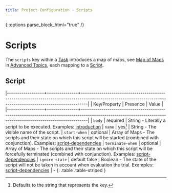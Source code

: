 ```yaml
---
title: Project Configuration - Scripts
---
```

{::options parse_block_html="true" /}

# Scripts

The `scripts` key within a [Task] introduces a map of maps,  see [Map of
Maps] in [Advanced Topics], each mapping to a [Script](#script).

## Script


|------------------+---------------+---------------------------------------------------------------------------------------------------------------------------------------------------------------|
| Key/Property     | Presence      | Value                                                                                                                                                         |
|------------------+---------------+---------------------------------------------------------------------------------------------------------------------------------------------------------------|
| `body`           | required      | String - Literally a script to be executed. Examples: [introduction][]
| `name`           | yes[^r]       | String - The visible name of the script.
| `start-when`     | optional      | Array of Maps - The scripts and their state on which this script will be started (combined with conjunction). Examples: [script-dependencies][]
| `terminate-when` | optional      | Array of Maps - The scripts and their state on which this script will be forcefully terminated (combined with conjunction). Examples: [script-dependencies][]
| `ignore-state`   | default false | Boolean - The state of the script will not be taken in account when evaluation the trial. Examples: [script-dependencies][]
| -
{: .table .table-striped }


  [^r]: Defaults to the string that represents the key.

  [Task]: /project-configuration/tasks.html#task
  [Map of Maps]: /project-configuration/advanced.html#map-of-maps
  [Advanced Topics]: /project-configuration/advanced.html

  [introduction]: /demo-project/cider-ci/jobs/introduction.yml
  [script-dependencies]: /demo-project/cider-ci/jobs/script-dependencies.yml

